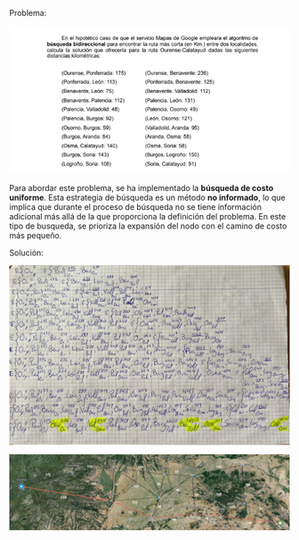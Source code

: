 
Problema:

![img](../doc/problema1.png)

Para abordar este problema, se ha implementado la **búsqueda de costo uniforme**. Esta estrategia de búsqueda es un método **no informado**, lo que implica que durante el proceso de búsqueda no se tiene información adicional más allá de la que proporciona la definición del problema. En este tipo de busqueda, se prioriza la expansión del nodo con el camino de costo más pequeño.

Solución:

![img](../doc/costeuniforme1.jpg)

![img](../doc/map.png)